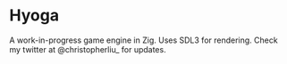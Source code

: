 # Hyoga

A work-in-progress game engine in Zig. Uses SDL3 for rendering. Check my twitter at @christopherliu_ for updates.
